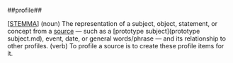 ##profile##

\[[STEMMA](SOURCES.md#STEMMA)\] (noun) The representation of a subject, object, statement, or concept from a [source](source.md) — such as a [prototype subject](prototype subject.md), event, date, or general words/phrase — and its relationship to other profiles. (verb) To profile a source is to create these profile items for it.
